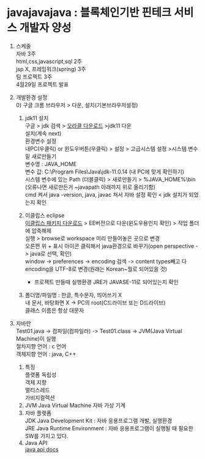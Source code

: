 # javajavajava : 블록체인기반 핀테크 서비스 개발자 양성

1. 스케줄  
	자바 				   3주  
	html,css,javascript,sql		    2주  
	jsp X, 프레임워크(spring)		3주  
	팀 프로젝트				3주  
	4월29일 프로젝트 발표
	
2. 개발환경 설정  
	0) 구글 크롬 브라우저 > 다운, 설치(기본브라우저설정)  
	
	1) jdk11 설치  
		구글 > jdk 검색 > [오라클 다운로드](https://www.oracle.com/java/technologies/downloads/) >jdk11 다운  
		설치(계속 next)  
		환경변수 설정  
			내PC(우클릭) or 윈도우버튼(우클릭) > 설정 > 고급시스템 설정 >시스템 변수 밑 새로만들기  
			변수명 : JAVA_HOME   
			변수 값: C:\Program Files\Java\jdk-11.0.14 (내 PC에 맞게 확인하기)  
			시스템 변수에 있는 Path (더블클릭) > 새로만들기 > %JAVA_HOME%\bin (오류나면 새로만든거 ~javapath 아래까지 위로 올리기함)  
		cmd 켜서 java -version, java, javac 쳐서 자바 설정 확인 < jdk 설치가 되었는지 확인  
	
	2) 이클립스 eclipse  
		[이클립스 패키지 다운로드](https://www.eclipse.org/downloads/packages) > EE버전으로 다운(윈도우용인지 확인) > 작업 폴더에 압축해제  
		실행 > browse로 workspace 미리 만들어놓은 곳으로 변경  
		오른편 위 + 표시 아이콘 클릭해서 java환경으로 바꾸기(open perspective -> java로 선택, 확인)  
		window -> preferences -> encoding 검색 -> content types빼고 다 encoding을 UTF-8로 변경(원래는 Korean~뭘로 되어있을 것)  
		* 프로젝트 만들때 실행환경 JRE가 JAVASE-11로 되어있는지 확인  
	
	3) 폴더명/파일명 : 한글, 특수문자, 띄어쓰기 X  
		  내 문서, 바탕화면 X -> PC의 root(C드라이브 또는 D드라이브)  
	   	  클래스 이름은 항상 대문자  

3. 자바란  
	Test01.java -> 컴파일(컴파일러) -> Test01.class -> JVM(Java Virtual Machine)이 실행  
	절차지향 언어 : c 언어  
	객체지향 언어 : java, C++  
	1) 특징  
		플랫폼 독립성  
		객체 지향  
		멀티스레드  
		가비지컬렉션  	
	2) JVM Java Virtual Machine 자바 가상 기계  
	3) 자바 플랫폼  
		JDK Java Development Kit : 자바 응용프로그램 개발, 실행환경  
		JRE Java Runtime Environment : 자바 응용프로그램이 실행될 때 필요한 SW를 가지고 있다.  
	4) Java API  
		[java api docs](https://docs.oracle.com/en/java/javase/11/docs/api/index.html)
